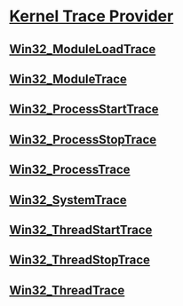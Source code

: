 # [Kernel Trace Provider](kernel-trace-provider.md)
## [Win32_ModuleLoadTrace](win32-moduleloadtrace.md)
## [Win32_ModuleTrace](win32-moduletrace.md)
## [Win32_ProcessStartTrace](win32-processstarttrace.md)
## [Win32_ProcessStopTrace](win32-processstoptrace.md)
## [Win32_ProcessTrace](win32-processtrace.md)
## [Win32_SystemTrace](win32-systemtrace.md)
## [Win32_ThreadStartTrace](win32-threadstarttrace.md)
## [Win32_ThreadStopTrace](win32-threadstoptrace.md)
## [Win32_ThreadTrace](win32-threadtrace.md)

